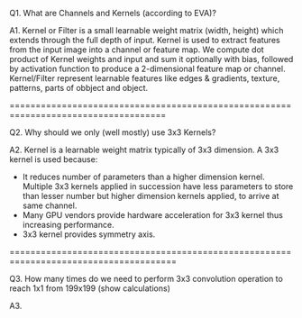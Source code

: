 Q1. What are Channels and Kernels (according to EVA)?


A1. Kernel or Filter is a small learnable weight matrix (width, height) which extends through the full depth of input.
    Kernel is used to extract features from the input image into a channel or feature map. We compute dot product of
    Kernel weights and input and sum it optionally with bias, followed by activation function to produce a 2-dimensional
    feature map or channel. Kernel/Filter represent learnable features like edges & gradients, texture, patterns,
    parts of obbject and object. 


====================================================================================


Q2. Why should we only (well mostly) use 3x3 Kernels?

A2. Kernel is a learnable weight matrix typically of 3x3 dimension. A 3x3 kernel is used because:

* It reduces number of parameters than a higher dimension kernel. Multiple 3x3 kernels applied in succession have less
  parameters to store than lesser number but higher dimension kernels applied, to arrive at same channel.
* Many GPU vendors provide hardware acceleration for 3x3 kernel thus increasing performance.
* 3x3 kernel provides symmetry axis.


======================================================================================


Q3. How many times do we need to perform 3x3 convolution operation to reach 1x1 from 199x199 (show calculations)

A3. 
